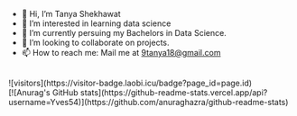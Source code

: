 - 👋 Hi, I’m Tanya Shekhawat
- 👀 I’m interested in learning data science
- 🌱 I’m currently persuing my Bachelors in Data Science. 
- 💞️ I’m looking to collaborate on projects. 
- 📫 How to reach me: Mail me at 9tanya18@gmail.com
<br>
![visitors](https://visitor-badge.laobi.icu/badge?page_id=page.id)
<br>
[![Anurag's GitHub stats](https://github-readme-stats.vercel.app/api?username=Yves54)](https://github.com/anuraghazra/github-readme-stats)
<!---
Yves54/Yves54 is a ✨ special ✨ repository because its `README.md` (this file) appears on your GitHub profile.
You can click the Preview link to take a look at your changes.
--->
